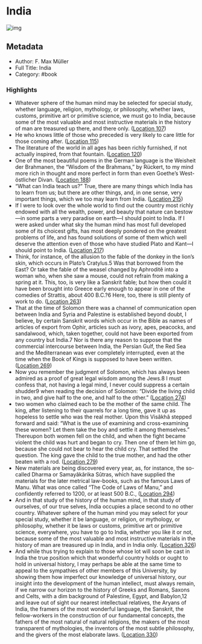 # India

![img](https://m.media-amazon.com/images/I/51HiJrwtsVL._SY160.jpg)

## Metadata

- Author: F. Max Müller
- Full Title: India
- Category: #book

### Highlights

- Whatever sphere of the human mind may be selected for special study, whether language, religion, mythology, or philosophy, whether laws, customs, primitive art or primitive science, we must go to India, because some of the most valuable and most instructive materials in the history of man are treasured up there, and there only. ([Location 107](https://readwise.io/to_kindle?action=open&asin=B09R4TBJ5S&location=107))
- He who knows little of those who preceded is very likely to care little for those coming after. ([Location 115](https://readwise.io/to_kindle?action=open&asin=B09R4TBJ5S&location=115))
- The literature of the world in all ages has been richly furnished, if not actually inspired, from that fountain. ([Location 120](https://readwise.io/to_kindle?action=open&asin=B09R4TBJ5S&location=120))
- One of the most beautiful poems in the German language is the Weisheit der Brahmanen, the “Wisdom of the Brahmans,” by Rückert, to my mind more rich in thought and more perfect in form than even Goethe’s West-östlicher Divan. ([Location 188](https://readwise.io/to_kindle?action=open&asin=B09R4TBJ5S&location=188))
- “What can India teach us?” True, there are many things which India has to learn from us; but there are other things, and, in one sense, very important things, which we too may learn from India. ([Location 215](https://readwise.io/to_kindle?action=open&asin=B09R4TBJ5S&location=215))
- If I were to look over the whole world to find out the country most richly endowed with all the wealth, power, and beauty that nature can bestow—in some parts a very paradise on earth—I should point to India. If I were asked under what sky the human mind has most full developed some of its choicest gifts, has most deeply pondered on the greatest problems of life, and has found solutions of some of them which well deserve the attention even of those who have studied Plato and Kant—I should point to India. ([Location 217](https://readwise.io/to_kindle?action=open&asin=B09R4TBJ5S&location=217))
- Think, for instance, of the allusion to the fable of the donkey in the lion’s skin, which occurs in Plato’s Cratylus.5 Was that borrowed from the East? Or take the fable of the weasel changed by Aphroditê into a woman who, when she saw a mouse, could not refrain from making a spring at it. This, too, is very like a Sanskrit fable; but how then could it have been brought into Greece early enough to appear in one of the comedies of Strattis, about 400 B.C.?6 Here, too, there is still plenty of work to do. ([Location 263](https://readwise.io/to_kindle?action=open&asin=B09R4TBJ5S&location=263))
- That at the time of Solomon there was a channel of communication open between India and Syria and Palestine is established beyond doubt, I believe, by certain Sanskrit words which occur in the Bible as names of articles of export from Ophir, articles such as ivory, apes, peacocks, and sandalwood, which, taken together, could not have been exported from any country but India.7 Nor is there any reason to suppose that the commercial intercourse between India, the Persian Gulf, the Red Sea and the Mediterranean was ever completely interrupted, even at the time when the Book of Kings is supposed to have been written. ([Location 269](https://readwise.io/to_kindle?action=open&asin=B09R4TBJ5S&location=269))
- Now you remember the judgment of Solomon, which has always been admired as a proof of great legal wisdom among the Jews.8 I must confess that, not having a legal mind, I never could suppress a certain shudder9 when reading the decision of Solomon: “Divide the living child in two, and give half to the one, and half to the other.” ([Location 274](https://readwise.io/to_kindle?action=open&asin=B09R4TBJ5S&location=274))
- two women who claimed each to be the mother of the same child. The king, after listening to their quarrels for a long time, gave it up as hopeless to settle who was the real mother. Upon this Visâkhâ stepped forward and said: “What is the use of examining and cross-examining these women? Let them take the boy and settle it among themselves.” Thereupon both women fell on the child, and when the fight became violent the child was hurt and began to cry. Then one of them let him go, because she could not bear to hear the child cry. That settled the question. The king gave the child to the true mother, and had the other beaten with a rod. ([Location 279](https://readwise.io/to_kindle?action=open&asin=B09R4TBJ5S&location=279))
- New materials are being discovered every year, as, for instance, the so-called Dharma or Samayâkârika Sûtras, which have supplied the materials for the later metrical law-books, such as the famous Laws of Manu. What was once called “The Code of Laws of Manu,” and confidently referred to 1200, or at least 500 B.C., ([Location 294](https://readwise.io/to_kindle?action=open&asin=B09R4TBJ5S&location=294))
- And in that study of the history of the human mind, in that study of ourselves, of our true selves, India occupies a place second to no other country. Whatever sphere of the human mind you may select for your special study, whether it be language, or religion, or mythology, or philosophy, whether it be laws or customs, primitive art or primitive science, everywhere, you have to go to India, whether you like it or not, because some of the most valuable and most instructive materials in the history of man are treasured up in India, and in India only. ([Location 326](https://readwise.io/to_kindle?action=open&asin=B09R4TBJ5S&location=326))
- And while thus trying to explain to those whose lot will soon be cast in India the true position which that wonderful country holds or ought to hold in universal history, I may perhaps be able at the same time to appeal to the sympathies of other members of this University, by showing them how imperfect our knowledge of universal history, our insight into the development of the human intellect, must always remain, if we narrow our horizon to the history of Greeks and Romans, Saxons and Celts, with a dim background of Palestine, Egypt, and Babylon,12 and leave out of sight our nearest intellectual relatives, the Aryans of India, the framers of the most wonderful language, the Sanskrit, the fellow-workers in the construction of our fundamental concepts, the fathers of the most natural of natural religions, the makers of the most transparent of mythologies, the inventors of the most subtle philosophy, and the givers of the most elaborate laws. ([Location 330](https://readwise.io/to_kindle?action=open&asin=B09R4TBJ5S&location=330))
